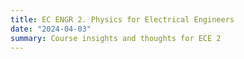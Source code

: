 ```yaml
---
title: EC ENGR 2. Physics for Electrical Engineers
date: "2024-04-03"
summary: Course insights and thoughts for ECE 2
---
```

